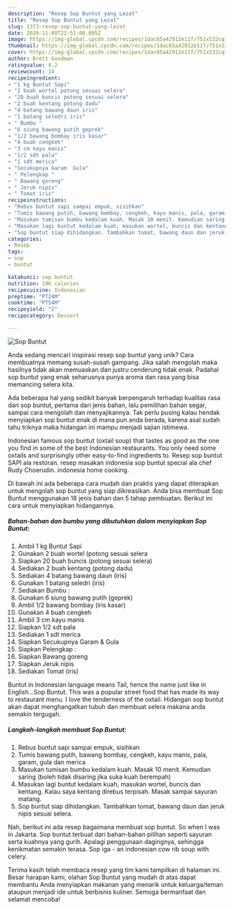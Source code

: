 ```yaml
---
description: "Resep Sop Buntut yang Lezat"
title: "Resep Sop Buntut yang Lezat"
slug: 1373-resep-sop-buntut-yang-lezat
date: 2020-11-09T22:51:00.095Z
image: https://img-global.cpcdn.com/recipes/1dac65a42912e11f/751x532cq70/sop-buntut-foto-resep-utama.jpg
thumbnail: https://img-global.cpcdn.com/recipes/1dac65a42912e11f/751x532cq70/sop-buntut-foto-resep-utama.jpg
cover: https://img-global.cpcdn.com/recipes/1dac65a42912e11f/751x532cq70/sop-buntut-foto-resep-utama.jpg
author: Brett Goodman
ratingvalue: 4.2
reviewcount: 14
recipeingredient:
- "1 kg Buntut Sapi"
- "2 buah wortel potong sesuai selera"
- "20 buah buncis potong sesuai selera"
- "2 buah kentang potong dadu"
- "4 batang bawang daun iris"
- "1 batang seledri iris"
- " Bumbu "
- "6 siung bawang putih geprek"
- "1/2 bawang bombay iris kasar"
- "4 buah cengkeh"
- "3 cm kayu manis"
- "1/2 sdt pala"
- "1 sdt merica"
- "Secukupnya Garam  Gula"
- " Pelengkap "
- " Bawang goreng"
- " Jeruk nipis"
- " Tomat iris"
recipeinstructions:
- "Rebus buntut sapi sampai empuk, sisihkan"
- "Tumis bawang putih, bawang bombay, cengkeh, kayu manis, pala, garam, gula dan merica"
- "Masukan tumisan bumbu kedalam kuah. Masak 10 menit. Kemudian saring (boleh tidak disaring jika suka kuah berempah)"
- "Masukan lagi buntut kedalam kuah, masukan wortel, buncis dan kentang. Kalau saya kentang direbus terpisah. Masak sampai sayuran matang."
- "Sop buntut siap dihidangkan. Tambahkan tomat, bawang daun dan jeruk nipis sesuai selera."
categories:
- Resep
tags:
- sop
- buntut

katakunci: sop buntut 
nutrition: 196 calories
recipecuisine: Indonesian
preptime: "PT24M"
cooktime: "PT54M"
recipeyield: "2"
recipecategory: Dessert

---
```



![Sop Buntut](https://img-global.cpcdn.com/recipes/1dac65a42912e11f/751x532cq70/sop-buntut-foto-resep-utama.jpg)

Anda sedang mencari inspirasi resep sop buntut yang unik? Cara membuatnya memang susah-susah gampang. Jika salah mengolah maka hasilnya tidak akan memuaskan dan justru cenderung tidak enak. Padahal sop buntut yang enak seharusnya punya aroma dan rasa yang bisa memancing selera kita.

Ada beberapa hal yang sedikit banyak berpengaruh terhadap kualitas rasa dari sop buntut, pertama dari jenis bahan, lalu pemilihan bahan segar, sampai cara mengolah dan menyajikannya. Tak perlu pusing kalau hendak menyiapkan sop buntut enak di mana pun anda berada, karena asal sudah tahu triknya maka hidangan ini mampu menjadi sajian istimewa.

Indonesian famous sop buntut (oxtail soup) that tastes as good as the one you find in some of the best Indonesian restaurants. You only need some oxtails and surprisingly other easy-to-find ingredients to. Resep sop buntut SAPI ala restoran. resep masakan indonesia sop buntut special ala chef Rudy Choerudin. indonesia home cooking.


Di bawah ini ada beberapa cara mudah dan praktis yang dapat diterapkan untuk mengolah sop buntut yang siap dikreasikan. Anda bisa membuat Sop Buntut menggunakan 18 jenis bahan dan 5 tahap pembuatan. Berikut ini cara untuk menyiapkan hidangannya.

<!--inarticleads1-->

##### Bahan-bahan dan bumbu yang dibutuhkan dalam menyiapkan Sop Buntut:

1. Ambil 1 kg Buntut Sapi
1. Gunakan 2 buah wortel (potong sesuai selera
1. Siapkan 20 buah buncis (potong sesuai selera)
1. Sediakan 2 buah kentang (potong dadu)
1. Sediakan 4 batang bawang daun (iris)
1. Gunakan 1 batang seledri (iris)
1. Sediakan  Bumbu :
1. Gunakan 6 siung bawang putih (geprek)
1. Ambil 1/2 bawang bombay (iris kasar)
1. Gunakan 4 buah cengkeh
1. Ambil 3 cm kayu manis
1. Siapkan 1/2 sdt pala
1. Sediakan 1 sdt merica
1. Siapkan Secukupnya Garam &amp; Gula
1. Siapkan  Pelengkap :
1. Siapkan  Bawang goreng
1. Siapkan  Jeruk nipis
1. Sediakan  Tomat (iris)


Buntut in Indonesian language means Tail, hence the name just like in English…Sop Buntut. This was a popular street food that has made its way to restaurant menu. I love the tenderness of the oxtail. Hidangan sop buntut akan dapat menghangatkan tubuh dan membuat selera makana anda semakin tergugah. 

<!--inarticleads2-->

##### Langkah-langkah membuat Sop Buntut:

1. Rebus buntut sapi sampai empuk, sisihkan
1. Tumis bawang putih, bawang bombay, cengkeh, kayu manis, pala, garam, gula dan merica
1. Masukan tumisan bumbu kedalam kuah. Masak 10 menit. Kemudian saring (boleh tidak disaring jika suka kuah berempah)
1. Masukan lagi buntut kedalam kuah, masukan wortel, buncis dan kentang. Kalau saya kentang direbus terpisah. Masak sampai sayuran matang.
1. Sop buntut siap dihidangkan. Tambahkan tomat, bawang daun dan jeruk nipis sesuai selera.


Nah, berikut ini ada resep bagaimana membuat sop buntut. So when I was in Jakarta. Sop buntut terbuat dari bahan-bahan pilihan seperti sayuran serta kuahnya yang gurih. Apalagi penggunaan dagingnya, sehingga kenikmatan semakin terasa. Sop iga - an indonesian cow rib soup with celery. 

Terima kasih telah membaca resep yang tim kami tampilkan di halaman ini. Besar harapan kami, olahan Sop Buntut yang mudah di atas dapat membantu Anda menyiapkan makanan yang menarik untuk keluarga/teman ataupun menjadi ide untuk berbisnis kuliner. Semoga bermanfaat dan selamat mencoba!
